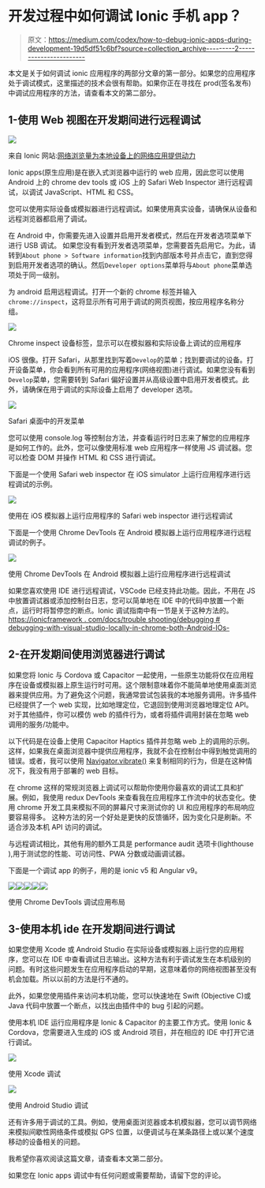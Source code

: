 # 开发过程中如何调试 Ionic 手机 app？

> 原文：<https://medium.com/codex/how-to-debug-ionic-apps-during-development-19d5df51c6bf?source=collection_archive---------2----------------------->

本文是关于如何调试 ionic 应用程序的两部分文章的第一部分。如果您的应用程序处于调试模式，这里描述的技术会很有帮助。如果你正在寻找在 prod(签名发布)中调试应用程序的方法，请查看本文的第二部分。

## 1-使用 Web 视图在开发期间进行远程调试

![](img/14c28cff524333286dbc61e632c5ab30.png)

来自 Ionic 网站:[网络浏览量为本地设备上的网络应用提供动力](https://ionicframework.com/docs/core-concepts/webview)

Ionic apps(原生应用)是在嵌入式浏览器中运行的 web 应用，因此您可以使用 Android 上的 chrome dev tools 或 iOS 上的 Safari Web Inspector 进行远程调试，以调试 JavaScript、HTML 和 CSS。

您可以使用实际设备或模拟器进行远程调试。如果使用真实设备，请确保从设备和远程浏览器都启用了调试。

在 Android 中，你需要先进入设置并启用开发者模式，然后在开发者选项菜单下进行 USB 调试。
如果您没有看到开发者选项菜单，您需要首先启用它。为此，请转到`About phone > Software information`找到内部版本号并点击它，直到您得到启用开发者选项的确认。然后`Developer options`菜单将与`About phone`菜单选项处于同一级别。

为 android 启用远程调试。打开一个新的 chrome 标签并输入`chrome://inspect`，这将显示所有可用于调试的网页视图，按应用程序名称分组。

![](img/94231eebb1afa22e3714d39fa4fec12d.png)

Chrome inspect 设备标签，显示可以在模拟器和实际设备上调试的应用程序

iOS 很像。打开 Safari，从那里找到写着`Develop`的菜单；找到要调试的设备。打开设备菜单，你会看到所有可用的应用程序(网络视图)进行调试。如果您没有看到`Develop`菜单，您需要转到 Safari 偏好设置并从高级设置中启用开发者模式。此外，请确保在用于调试的实际设备上启用了 developer 选项。

![](img/5aefdb5c132e2ae02a9a9682bce86b1a.png)

Safari 桌面中的开发菜单

您可以使用 console.log 等控制台方法，并查看运行时日志来了解您的应用程序是如何工作的。此外，您可以像使用标准 web 应用程序一样使用 JS 调试器。您可以检查 DOM 并操作 HTML 和 CSS 进行调试。

下面是一个使用 Safari web inspector 在 iOS simulator 上运行应用程序进行远程调试的示例。

![](img/68562196e2fa54328ade9a4f36cd36b0.png)

使用在 iOS 模拟器上运行应用程序的 Safari web inspector 进行远程调试

下面是一个使用 Chrome DevTools 在 Android 模拟器上运行应用程序进行远程调试的例子。

![](img/560e8e8dd57b3c6c520a4d574510a54a.png)

使用 Chrome DevTools 在 Android 模拟器上运行应用程序进行远程调试

如果您喜欢使用 IDE 进行远程调试，VSCode 已经支持此功能。因此，不用在 JS 中放置调试器或添加控制台日志，您可以简单地在 IDE 中的代码中放置一个断点，运行时将暂停您的断点。Ionic 调试指南中有一节是关于这种方法的。
[https://ionicframework . com/docs/trouble shooting/debugging # debugging-with-visual-studio-locally-in-chrome-both-Android-IOs-](https://ionicframework.com/docs/troubleshooting/debugging#debugging-with-visual-studio-locally-in-chrome-both-android-ios-)

## 2-在开发期间使用浏览器进行调试

如果您将 Ionic 与 Cordova 或 Capacitor 一起使用，一些原生功能将仅在应用程序在设备或模拟器上原生运行时可用。这个限制意味着你不能简单地使用桌面浏览器来提供应用。为了避免这个问题，我通常尝试包装我的本地服务调用。许多插件已经提供了一个 web 实现，比如地理定位，它退回到使用浏览器地理定位 API。对于其他插件，你可以模仿 web 的插件行为，或者将插件调用封装在忽略 web 调用的服务/功能中。

以下代码是在设备上使用 Capacitor Haptics 插件并忽略 web 上的调用的示例。这样，如果我在桌面浏览器中提供应用程序，我就不会在控制台中得到触觉调用的错误。或者，我可以使用 [Navigator.vibrate()](https://developer.mozilla.org/en-US/docs/Web/API/Navigator/vibrate) 来复制相同的行为，但是在这种情况下，我没有用于部署的 web 目标。

在 chrome 这样的常规浏览器上调试可以帮助你使用你最喜欢的调试工具和扩展。例如，我使用 redux DevTools 来查看我在应用程序工作流中的状态变化。使用 chrome 开发工具来模拟不同的屏幕尺寸来测试你的 UI 和应用程序的布局响应要容易得多。
这种方法的另一个好处是更快的反馈循环，因为变化只是刷新。不适合涉及本机 API 访问的调试。

与远程调试相比，其他有用的额外工具是 performance audit 选项卡(lighthouse ),用于测试您的性能、可访问性、PWA 分数或动画调试器。

下面是一个调试 app 的例子，用的是 ionic v5 和 Angular v9。

![](img/aac252ffe7d9d03001b84f94892a77c3.png)![](img/2ec7a9b7b79bb86fce0ecc9bdaaefeda.png)![](img/89af44b8946c7577beae11be75e72aaa.png)![](img/0e4888aa2db0bb015843582dc4da89a1.png)![](img/0f4cb98bf25dec9cbef8fcebd4f9fa53.png)

使用 Chrome DevTools 调试应用布局

## 3-使用本机 ide 在开发期间进行调试

如果您使用 Xcode 或 Android Studio 在实际设备或模拟器上运行您的应用程序，您可以在 IDE 中查看调试日志输出。这种方法有利于调试发生在本机级别的问题。有时这些问题发生在应用程序启动的早期，这意味着你的网络视图甚至没有机会加载。所以以前的方法是行不通的。

此外，如果您使用插件来访问本机功能，您可以快速地在 Swift (Objective C)或 Java 代码中放置一个断点，以找出由插件中的 bug 引起的问题。

使用本机 IDE 运行应用程序是 Ionic & Capacitor 的主要工作方式。使用 Ionic & Cordova，您需要进入生成的 iOS 或 Android 项目，并在相应的 IDE 中打开它进行调试。

![](img/5fd07e1f53212380d34b60415602d29a.png)

使用 Xcode 调试

![](img/e05bde1c15fbe7a5be330c98f0deb206.png)

使用 Android Studio 调试

还有许多用于调试的工具。例如，使用桌面浏览器或本机模拟器，您可以调节网络来模拟间歇性网络条件或模拟 GPS 位置，以便调试与在某条路径上或以某个速度移动的设备相关的问题。

我希望你喜欢阅读这篇文章，请查看本文第二部分。

如果您在 Ionic apps 调试中有任何问题或需要帮助，请留下您的评论。